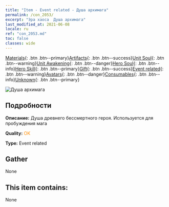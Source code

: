 ```yaml
---
title: "Item - Event related - Душа архимага"
permalink: /con_2053/
excerpt: "Эра хаоса  Душа архимага"
last_modified_at: 2021-06-08
locale: ru
ref: "con_2053.md"
toc: false
classes: wide
---
```

 [Materials](/ItemsRU/){: .btn .btn--primary}[Artifacts](/ItemsRU/Artifacts/){: .btn .btn--success}[Unit Soul](/ItemsRU/UnitSoul/){: .btn .btn--warning}[Unit Awakening](/ItemsRU/UnitAwakening/){: .btn .btn--danger}[Hero Soul](/ItemsRU/HeroSoul/){: .btn .btn--info}[Hero Skill](/ItemsRU/HeroSkill/){: .btn .btn--primary}[Gift](/ItemsRU/Gift/){: .btn .btn--success}[Event related](/ItemsRU/Events/){: .btn .btn--warning}[Avatars](/ItemsRU/Avatars/){: .btn .btn--danger}[Consumables](/ItemsRU/Consumables/){: .btn .btn--info}[Unknown](/ItemsRU/Unknown/){: .btn .btn--primary}

 ![Душа архимага](/images/t/juexing_604.png)

## Подробности
 **Описание:** Душа древнего бессмертного героя. Используется для пробуждения мага

 **Quality:** <span style="color: #FF8C00">OK</span>

 **Type:** Event related

## Gather

  None

## This item contains:

  None

